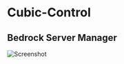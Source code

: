 # Cubic-Control
## Bedrock Server Manager

![Screenshot](https://media.discordapp.net/attachments/1062337655465062420/1080399167073038397/SPOILER_image.png "Working Prototype")
